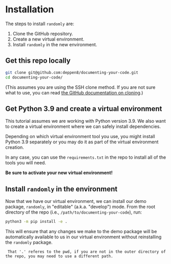 # Installation

The steps to install `randomly` are:

1. Clone the GitHub repository.
2. Create a new virtual environment.
3. Install `randomly` in the new environment.

## Get this repo locally

```bash
git clone git@github.com:deppen8/documenting-your-code.git
cd documenting-your-code/
```

(This assumes you are using the SSH clone method. If you are not sure what to use, you can read [the GitHub documentation on cloning](https://docs.github.com/en/get-started/getting-started-with-git/about-remote-repositories).)

## Get Python 3.9 and create a virtual environment

This tutorial assumes we are working with Python version 3.9. We also want to create a virtual environment where we can safely install dependencies.

Depending on which virtual environment tool you use, you might install Python 3.9 separately or you may do it as part of the virtual environment creation.

In any case, you can use the `requirements.txt` in the repo to install all of the tools you will need.

**Be sure to activate your new virtual environment!**

## Install `randomly` in the environment

Now that we have our virtual environment, we can install our demo package, `randomly`, in "editable" (a.k.a. "develop") mode. From the root directory of the repo (i.e., `/path/to/documenting-your-code`), run:

```bash
python3 -m pip install -e .
```

This will ensure that any changes we make to the demo package will be automatically available to us in our virtual environment without reinstalling the `randomly` package.

```{tip}
 That '.' referes to the pwd, if you are not in the outer directory of the repo, you may need to use a different path. 
```
